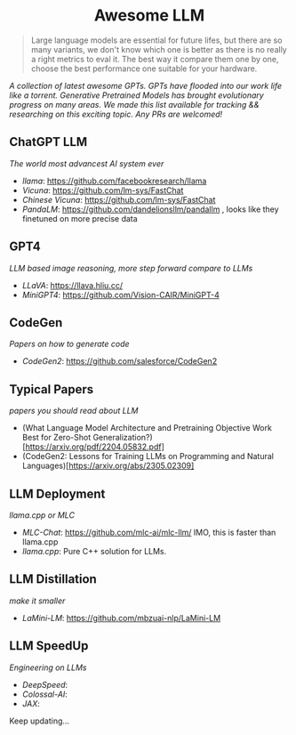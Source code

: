 <div align="center">
    <h1>Awesome LLM</h1>
</div>

> Large language models are essential for future lifes, but there are so many variants, we don't know which one is better as there is no really a right metrics to eval it. The best way it compare them one by one, choose the best performance one suitable for your hardware.

*A collection of latest awesome GPTs. GPTs have flooded into our work life like a torrent. Generative Pretrained Models has brought evolutionary progress on many areas. We made this list available for tracking && researching on this exciting topic. Any PRs are welcomed!*


## ChatGPT LLM

*The world most advancest AI system ever*

- *llama*: https://github.com/facebookresearch/llama
- *Vicuna*: https://github.com/lm-sys/FastChat
- *Chinese Vicuna*: https://github.com/lm-sys/FastChat
- *PandaLM*: https://github.com/dandelionsllm/pandallm , looks like they finetuned on more precise data


## GPT4

*LLM based image reasoning, more step forward compare to LLMs*

- *LLaVA*: https://llava.hliu.cc/
- *MiniGPT4*: https://github.com/Vision-CAIR/MiniGPT-4

## CodeGen

*Papers on how to generate code*

- *CodeGen2*: https://github.com/salesforce/CodeGen2


## Typical Papers

*papers you should read about LLM*

- (What Language Model Architecture and Pretraining
Objective Work Best for Zero-Shot Generalization?)[https://arxiv.org/pdf/2204.05832.pdf]
- (CodeGen2: Lessons for Training LLMs on Programming and Natural Languages)[https://arxiv.org/abs/2305.02309]


## LLM Deployment

*llama.cpp or MLC*

- *MLC-Chat*: https://github.com/mlc-ai/mlc-llm/ IMO, this is faster than llama.cpp
- *llama.cpp*: Pure C++ solution for LLMs.


## LLM Distillation

*make it smaller*

- *LaMini-LM*: https://github.com/mbzuai-nlp/LaMini-LM


## LLM SpeedUp

*Engineering on LLMs*

- *DeepSpeed*:
- *Colossal-AI*:
- *JAX*:



Keep updating...

